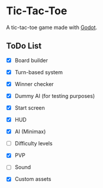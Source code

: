 # Tic-Tac-Toe

A tic-tac-toe game made with [Godot](https://godotengine.org/).

## ToDo List

- [x] Board builder

- [x] Turn-based system

- [x] Winner checker

- [x] Dummy AI (for testing purposes)

- [x] Start screen

- [x] HUD

- [x] AI (Minimax)

- [ ] Difficulty levels

- [x] PVP

- [ ] Sound

- [x] Custom assets